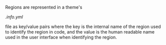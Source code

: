 Regions are represented in a theme's

_.info.yml_

file as key/value pairs where the key is the internal name of the region used to identify the region in code, and the value is the human readable name used in the user interface when identifying the region.

